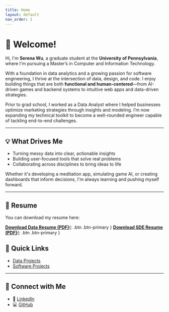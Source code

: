 ```yaml
---
title: Home
layout: default
nav_order: 1
---
```


# 👋 Welcome!

[//]: # (<img src="/serenaintech/assets/images/profile.png" alt="Slide 1")

[//]: # (style="max-width: 400px; height: auto; display: block; margin: 1rem auto;" />)

Hi, I'm **Serena Wu**, a graduate student at the **University of Pennsylvania**, where I'm pursuing a Master’s in Computer and Information Technology.

With a foundation in data analytics and a growing passion for software engineering, I thrive at the intersection of data, design, and code. I enjoy building things that are both **functional and human-centered**—from AI-driven games and backend systems to intuitive web apps and data-driven strategies.

Prior to grad school, I worked as a Data Analyst where I helped businesses optimize marketing strategies through insights and modeling. I’m now expanding my technical toolkit to become a well-rounded engineer capable of tackling end-to-end challenges.

---

## 💡 What Drives Me

- Turning messy data into clear, actionable insights
- Building user-focused tools that solve real problems
- Collaborating across disciplines to bring ideas to life

Whether it's developing a meditation app, simulating game AI, or creating dashboards that inform decisions, I'm always learning and pushing myself forward.

---

## 📄 Resume

You can download my resume here:

[**Download Data Resume (PDF)**](/serenaintech/assets/resume_data.pdf){: .btn .btn-primary }
[**Download SDE Resume (PDF)**](/serenaintech/assets/resume_sde.pdf){: .btn .btn-primary }


## 📌 Quick Links

- [Data Projects](./data-projects)
- [Software Projects](./software-projects)

---

## 🔗 Connect with Me

- 💼 [LinkedIn](https://www.linkedin.com/in/luyaowu001/)
- 💻 [GitHub](https://github.com/Serena6688)